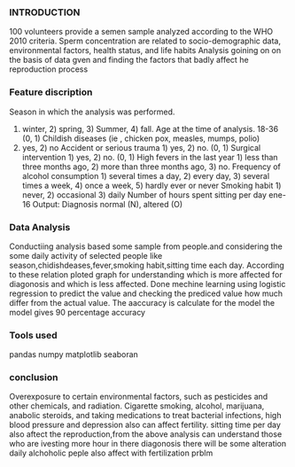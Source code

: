 ### INTRODUCTION
100 volunteers provide a semen sample analyzed according to the WHO 2010 criteria.
Sperm concentration are related to socio-demographic data, environmental factors, health status, and life habits
Analysis goining on on the basis of data gven and finding the factors that badly affect he reproduction process

### Feature discription
Season in which the analysis was performed.
1) winter, 2) spring, 3) Summer, 4) fall.
Age at the time of analysis. 18-36 (0, 1)
Childish diseases (ie , chicken pox, measles, mumps, polio)
1) yes, 2) no
Accident or serious trauma 1) yes, 2) no. (0, 1)
Surgical intervention 1) yes, 2) no. (0, 1)
High fevers in the last year 1) less than three months ago, 2) more than three months ago, 3) no.
Frequency of alcohol consumption 1) several times a day, 2) every day, 3) several times a week, 4) once a week, 5) hardly ever or never
Smoking habit 1) never, 2) occasional 3) daily
Number of hours spent sitting per day ene-16
Output: Diagnosis normal (N), altered (O)

### Data Analysis
Conductiing analysis based some sample from people.and considering the some daily activity of selected people like season,chidishdeases,fever,smoking habit,sitting time each day.
According to these relation ploted graph for understanding which is more affected for diagonosis and which is less affected.
Done mechine learning using logistic regression to predict the value and checking the prediced value how much differ from the actual value.
The aaccuracy is calculate for the model the model gives 90 percentage accuracy
 ### Tools used
 pandas
 numpy
 matplotlib
 seaboran

### conclusion
Overexposure to certain environmental factors, such as pesticides and other chemicals, and radiation.
Cigarette smoking, alcohol, marijuana, anabolic steroids, and taking medications to treat bacterial infections, high blood pressure and depression also can affect fertility.
sitting time per day also aftect the reproduction,from the above analysis can understand those who are ivesting more hour in there diagonosis there will be some alteration
daily alchoholic peple also affect with fertilization prblm
